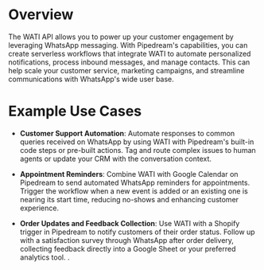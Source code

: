 # Overview

The WATI API allows you to power up your customer engagement by leveraging WhatsApp messaging. With Pipedream's capabilities, you can create serverless workflows that integrate WATI to automate personalized notifications, process inbound messages, and manage contacts. This can help scale your customer service, marketing campaigns, and streamline communications with WhatsApp's wide user base.

# Example Use Cases

- **Customer Support Automation**: Automate responses to common queries received on WhatsApp by using WATI with Pipedream's built-in code steps or pre-built actions. Tag and route complex issues to human agents or update your CRM with the conversation context.

- **Appointment Reminders**: Combine WATI with Google Calendar on Pipedream to send automated WhatsApp reminders for appointments. Trigger the workflow when a new event is added or an existing one is nearing its start time, reducing no-shows and enhancing customer experience.

- **Order Updates and Feedback Collection**: Use WATI with a Shopify trigger in Pipedream to notify customers of their order status. Follow up with a satisfaction survey through WhatsApp after order delivery, collecting feedback directly into a Google Sheet or your preferred analytics tool.
.
